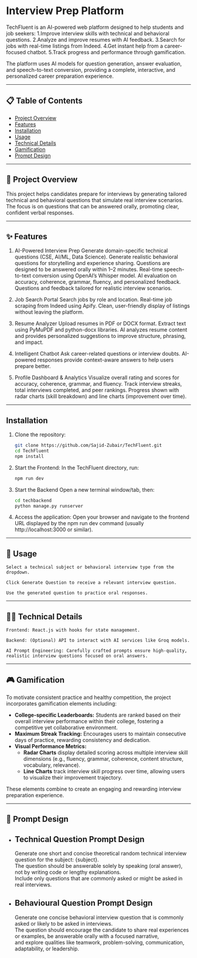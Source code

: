 # Interview Prep Platform

TechFluent is an AI-powered web platform designed to help students and job seekers:
1.Improve interview skills with technical and behavioral questions.
2.Analyze and improve resumes with AI feedback.
3.Search for jobs with real-time listings from Indeed.
4.Get instant help from a career-focused chatbot.
5.Track progress and performance through gamification.

The platform uses AI models for question generation, answer evaluation, and speech-to-text conversion, providing a complete, interactive, and personalized career preparation experience.

---

## 📋 Table of Contents

- [Project Overview](#project-overview)  
- [Features](#features)  
- [Installation](#installation)  
- [Usage](#usage)  
- [Technical Details](#technical-details)  
- [Gamification](#gamification)  
- [Prompt Design](#prompt-design)  

---

## 🚀 Project Overview

This project helps candidates prepare for interviews by generating tailored technical and behavioral questions that simulate real interview scenarios. The focus is on questions that can be answered orally, promoting clear, confident verbal responses.

---

## ✨ Features

1. AI-Powered Interview Prep
Generate domain-specific technical questions (CSE, AI/ML, Data Science).
Generate realistic behavioral questions for storytelling and experience sharing.
Questions are designed to be answered orally within 1–2 minutes.
Real-time speech-to-text conversion using OpenAI’s Whisper model.
AI evaluation on accuracy, coherence, grammar, fluency, and personalized feedback.
Questions and feedback tailored for realistic interview scenarios.

2. Job Search Portal
Search jobs by role and location.
Real-time job scraping from Indeed using Apify.
Clean, user-friendly display of listings without leaving the platform.

3. Resume Analyzer
Upload resumes in PDF or DOCX format.
Extract text using PyMuPDF and python-docx libraries.
AI analyzes resume content and provides personalized suggestions to improve structure, phrasing, and impact.

4. Intelligent Chatbot
Ask career-related questions or interview doubts.
AI-powered responses provide context-aware answers to help users prepare better.

5. Profile Dashboard & Analytics
Visualize overall rating and scores for accuracy, coherence, grammar, and fluency.
Track interview streaks, total interviews completed, and peer rankings.
Progress shown with radar charts (skill breakdown) and line charts (improvement over time).

---

## Installation

1. Clone the repository:  
   ```bash
   git clone https://github.com/Sajid-Zubair/TechFluent.git
   cd TechFluent
   npm install

2. Start the Frontend:
    In the TechFluent directory, run:
    ```bash
    npm run dev

3. Start the Backend
    Open a new terminal window/tab, then:
    ```bash
    cd techbackend
    python manage.py runserver

4. Access the application:
    Open your browser and navigate to the frontend URL displayed by the npm run dev command (usually http://localhost:3000 or similar).

---

## 🎯 Usage
    Select a technical subject or behavioral interview type from the dropdown.

    Click Generate Question to receive a relevant interview question.

    Use the generated question to practice oral responses.

---

## 🧑‍💻 Technical Details
    Frontend: React.js with hooks for state management.

    Backend: (Optional) API to interact with AI services like Groq models.

    AI Prompt Engineering: Carefully crafted prompts ensure high-quality, realistic interview questions focused on oral answers.

---

## 🎮 Gamification

To motivate consistent practice and healthy competition, the project incorporates gamification elements including:

- **College-specific Leaderboards:** Students are ranked based on their overall interview performance within their college, fostering a competitive yet collaborative environment.  
- **Maximum Streak Tracking:** Encourages users to maintain consecutive days of practice, rewarding consistency and dedication.  
- **Visual Performance Metrics:**  
  - **Radar Charts** display detailed scoring across multiple interview skill dimensions (e.g., fluency, grammar, coherence, content structure, vocabulary, relevance).  
  - **Line Charts** track interview skill progress over time, allowing users to visualize their improvement trajectory.  

These elements combine to create an engaging and rewarding interview preparation experience.

---



## 📝 Prompt Design

- ## Technical Question Prompt Design
    Generate one short and concise theoretical random technical interview question for the subject: {subject}.  
    The question should be answerable solely by speaking (oral answer), not by writing code or lengthy explanations.  
    Include only questions that are commonly asked or might be asked in real interviews.

- ## Behavioural Question Prompt Design
    Generate one concise behavioral interview question that is commonly asked or likely to be asked in interviews.  
    The question should encourage the candidate to share real experiences or examples, be answerable orally with a focused narrative,  
    and explore qualities like teamwork, problem-solving, communication, adaptability, or leadership.

